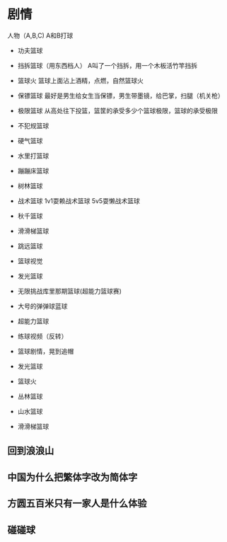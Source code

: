 # 剧情
人物（A,B,C)
A和B打球
- 功夫篮球
- 挡拆篮球（用东西档人）
A叫了一个挡拆，用一个木板活竹竿挡拆
- 篮球火
篮球上面沾上酒精，点燃，自然篮球火
- 保镖篮球
最好是男生给女生当保镖，男生带墨镜，给巴掌，扫腿（机关枪）
- 极限篮球
从高处往下投篮，篮筐的承受多少个篮球极限，篮球的承受极限
- 不犯规篮球
- 硬气篮球
- 水里打篮球
- 蹦蹦床篮球
- 树林篮球
- 战术篮球
1v1耍赖战术篮球
5v5耍懒战术篮球

- 秋千篮球
- 滑滑梯篮球
- 跳远篮球

- 篮球视觉

- 发光篮球

- 无限挑战库里那期篮球(超能力篮球赛)
- 大号的弹弹球蓝球
- 超能力篮球
- 练球视频（反转）
- 篮球剧情，晃到追帽
- 发光篮球
- 篮球火
- 丛林篮球
- 山水篮球
- 滑滑梯篮球

## 回到浪浪山

## 中国为什么把繁体字改为简体字

## 方圆五百米只有一家人是什么体验

## 碰碰球